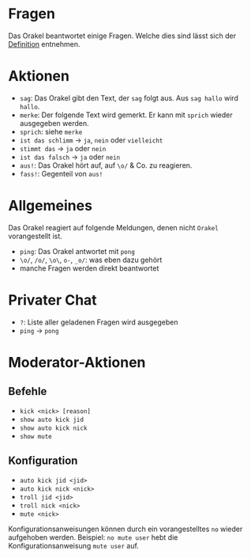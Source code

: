 <!-- vim:set ft=markdown: -->

Fragen
======

Das Orakel beantwortet einige Fragen. Welche dies sind lässt sich der
[Definition](https://github.com/hackyourlife/orakel/blob/master/messages.csv)
entnehmen.

Aktionen
========

* `sag`: Das Orakel gibt den Text, der `sag` folgt aus. Aus `sag hallo` wird
  `hallo`.
* `merke`: Der folgende Text wird gemerkt. Er kann mit `sprich` wieder
  ausgegeben werden.
* `sprich`: siehe `merke`
* `ist das schlimm` → `ja`, `nein` oder `vielleicht`
* `stimmt das` → `ja` oder `nein`
* `ist das falsch` → `ja` oder `nein`
* `aus!`: Das Orakel hört auf, auf `\o/` & Co. zu reagieren.
* `fass!`: Gegenteil von `aus!`

Allgemeines
===========

Das Orakel reagiert auf folgende Meldungen, denen nicht `Orakel` vorangestellt
ist.

* `ping`: Das Orakel antwortet mit `pong`
* `\o/`, `/o/`, `\o\`, `o-`, `_o/`: was eben dazu gehört
* manche Fragen werden direkt beantwortet

Privater Chat
=============

* `?`: Liste aller geladenen Fragen wird ausgegeben
* `ping` → `pong`

Moderator-Aktionen
=================

Befehle
-------

* `kick <nick> [reason]`
* `show auto kick jid`
* `show auto kick nick`
* `show mute`

Konfiguration
-------------

* `auto kick jid <jid>`
* `auto kick nick <nick>`
* `troll jid <jid>`
* `troll nick <nick>`
* `mute <nick>`

Konfigurationsanweisungen können durch ein vorangestelltes `no` wieder
aufgehoben werden. Beispiel: `no mute user` hebt die Konfigurationsanweisung
`mute user` auf.
